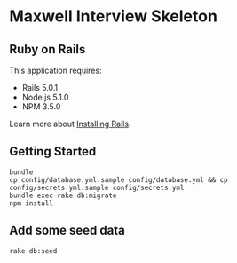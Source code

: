 Maxwell Interview Skeleton
================

Ruby on Rails
-------------

This application requires:

- Rails 5.0.1
- Node.js 5.1.0
- NPM 3.5.0

Learn more about [Installing Rails](http://railsapps.github.io/installing-rails.html).

Getting Started
---------------
```
bundle
cp config/database.yml.sample config/database.yml && cp config/secrets.yml.sample config/secrets.yml
bundle exec rake db:migrate
npm install
```

Add some seed data
------------------
```
rake db:seed
```
